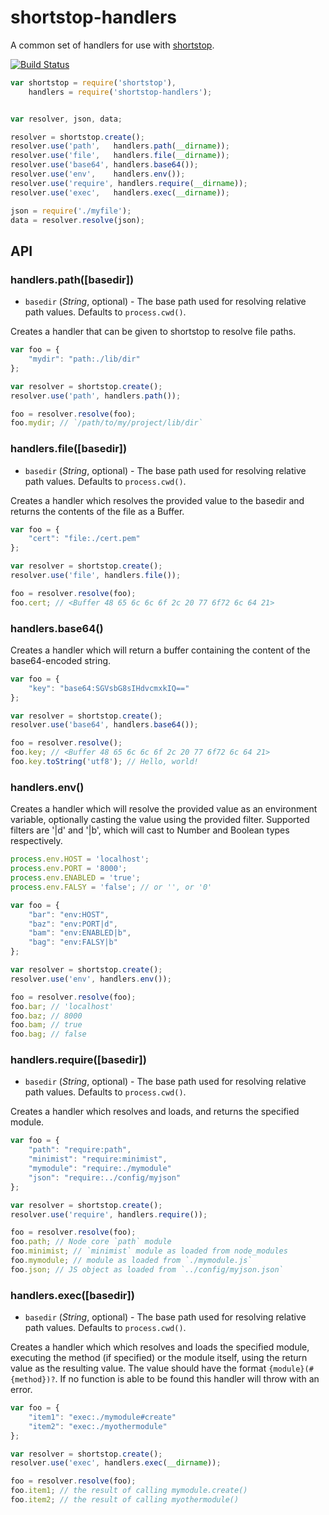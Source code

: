 # shortstop-handlers

A common set of handlers for use with [shortstop](https://github.com/paypal/shortstop).

[![Build Status](https://travis-ci.org/paypal/shortstop-handlers.png?branch=master)](https://travis-ci.org/paypal/shortstop-handlers)

```javascript
var shortstop = require('shortstop'),
    handlers = require('shortstop-handlers');


var resolver, json, data;

resolver = shortstop.create();
resolver.use('path',   handlers.path(__dirname));
resolver.use('file',   handlers.file(__dirname));
resolver.use('base64', handlers.base64());
resolver.use('env',    handlers.env());
resolver.use('require', handlers.require(__dirname));
resolver.use('exec',   handlers.exec(__dirname));

json = require('./myfile');
data = resolver.resolve(json);
```

## API
### handlers.path([basedir])

* `basedir` (*String*, optional) - The base path used for resolving relative path values. Defaults to `process.cwd()`.

Creates a handler that can be given to shortstop to resolve file paths.

```javascript
var foo = {
    "mydir": "path:./lib/dir"
};

var resolver = shortstop.create();
resolver.use('path', handlers.path());

foo = resolver.resolve(foo);
foo.mydir; // `/path/to/my/project/lib/dir`
```



### handlers.file([basedir])

* `basedir` (*String*, optional) - The base path used for resolving relative path values. Defaults to `process.cwd()`.

Creates a handler which resolves the provided value to the basedir and returns the contents of the file as a Buffer.

```javascript
var foo = {
    "cert": "file:./cert.pem"
};

var resolver = shortstop.create();
resolver.use('file', handlers.file());

foo = resolver.resolve(foo);
foo.cert; // <Buffer 48 65 6c 6c 6f 2c 20 77 6f72 6c 64 21>
```


### handlers.base64()

Creates a handler which will return a buffer containing the content of the base64-encoded string.

```javascript
var foo = {
    "key": "base64:SGVsbG8sIHdvcmxkIQ=="
};

var resolver = shortstop.create();
resolver.use('base64', handlers.base64());

foo = resolver.resolve();
foo.key; // <Buffer 48 65 6c 6c 6f 2c 20 77 6f72 6c 64 21>
foo.key.toString('utf8'); // Hello, world!
```

### handlers.env()

Creates a handler which will resolve the provided value as an environment variable, optionally casting the value using the provided filter. Supported filters are '|d' and '|b', which will cast to Number and Boolean types respectively.

```javascript
process.env.HOST = 'localhost';
process.env.PORT = '8000';
process.env.ENABLED = 'true'; 
process.env.FALSY = 'false'; // or '', or '0'

var foo = {
    "bar": "env:HOST",
    "baz": "env:PORT|d",
    "bam": "env:ENABLED|b",
    "bag": "env:FALSY|b"
};

var resolver = shortstop.create();
resolver.use('env', handlers.env());

foo = resolver.resolve(foo);
foo.bar; // 'localhost'
foo.baz; // 8000
foo.bam; // true
foo.bag; // false
```


### handlers.require([basedir])

* `basedir` (*String*, optional) - The base path used for resolving relative path values. Defaults to `process.cwd()`.

Creates a handler which resolves and loads, and returns the specified module. 

```javascript
var foo = {
    "path": "require:path",
    "minimist": "require:minimist",
    "mymodule": "require:./mymodule"
    "json": "require:../config/myjson"
};

var resolver = shortstop.create();
resolver.use('require', handlers.require());

foo = resolver.resolve(foo);
foo.path; // Node core `path` module
foo.minimist; // `minimist` module as loaded from node_modules
foo.mymodule; // module as loaded from `./mymodule.js`
foo.json; // JS object as loaded from `../config/myjson.json`
```


### handlers.exec([basedir])

* `basedir` (*String*, optional) - The base path used for resolving relative path values. Defaults to `process.cwd()`.

Creates a handler which which resolves and loads the specified module, executing the method (if specified) or the module itself, using the return value as the resulting value. The value should have the format `{module}(#{method})?`. If no function is able to be found this handler will throw with an error.
```javascript
var foo = {
    "item1": "exec:./mymodule#create"
    "item2": "exec:./myothermodule"
};

var resolver = shortstop.create();
resolver.use('exec', handlers.exec(__dirname));

foo = resolver.resolve(foo);
foo.item1; // the result of calling mymodule.create()
foo.item2; // the result of calling myothermodule()
```

